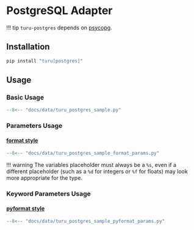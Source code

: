 # PostgreSQL Adapter

!!! tip
    `turu-postgres` depends on [psycopg](https://pypi.org/project/psycopg/).

## Installation

```bash
pip install "turu[postgres]"
```

## Usage

### Basic Usage

```python
--8<-- "docs/data/turu_postgres_sample.py"
```

### Parameters Usage
#### [format style](https://peps.python.org/pep-0249/#paramstyle)

```python
--8<-- "docs/data/turu_postgres_sample_format_params.py"
```

!!! warning
    The variables placeholder must always be a `%s`, even if a different placeholder (such as a `%d` for integers or `%f` for floats) may look more appropriate for the type.

### Keyword Parameters Usage
#### [pyformat style](https://peps.python.org/pep-0249/#paramstyle)

```python
--8<-- "docs/data/turu_postgres_sample_pyformat_params.py"
```
